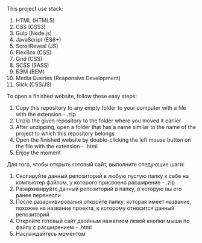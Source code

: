 This project use stack:
1) HTML (HTML5)
2) CSS (CSS3)
3) Gulp (Node.js)
4) JavaScript (ES6+)
5) ScrollReveal (JS)
6) FlexBox (CSS)
7) Grid (CSS)
8) SCSS (SASS)
9) БЭМ (BEM)
10) Media Queries (Responsive Development)
11) Slick (CSS/JS)

To open a finished website, follow these easy steps:
1) Copy this repository to any empty folder to your computer with a file with the extension - .zip
2) Unzip the given repository to the folder where you moved it earlier
3) After unzipping, open a folder that has a name similar to the name of the project to which this repository belongs
4) Open the finished website by double-clicking the left mouse button on the file with the extension - .html
5) Enjoy the moment

Для того, чтобы открыть готовый сайт, выполните следующие шаги:
1) Скопируйте данный репозиторий в любую пустую папку к себе на компьютер файлом, у которого присвоено расширение - .zip
2) Разархивируйте данный репозиторий в папку, в которую вы его ранее перенесли
3) После разархивирования откройте папку, которая имеет название, похожее на название проекта, к которому относится данный репозиторий
4) Откройте готовый сайт двойным нажатием левой кнопки мыши по файлу с расширением - .html
5) Наслаждайтесь моментом
